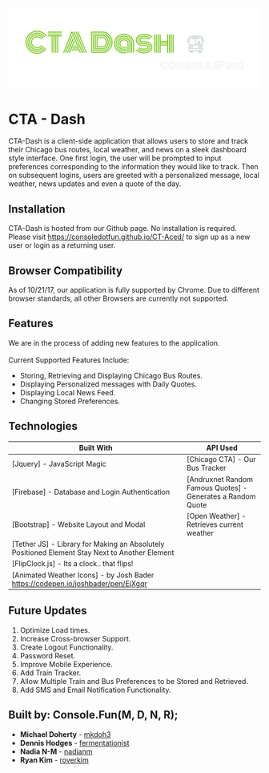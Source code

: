 ![CTA-Dash Logo](assets/images/ctaDash.png)


# CTA - Dash

CTA-Dash is a client-side application that allows users to store and track their Chicago bus routes, local weather, and news on a sleek dashboard style interface. One first login, the user will be prompted to input preferences corresponding to the information they would like to track. Then on subsequent logins, users are greeted with a personalized message, local weather, news updates and even a quote of the day.  


## Installation

CTA-Dash is hosted from our Github page. No installation is required. Please visit https://consoledotfun.github.io/CT-Aced/ to sign up as a new user or login as a returning user.  


## Browser Compatibility

 As of 10/21/17, our application is fully supported by Chrome. Due to different browser standards, all other Browsers are currently not supported.

 
## Features
We are in the process of adding new features to the application.
<br/> <br/>
Current Supported Features Include:
* Storing, Retrieving and Displaying Chicago Bus Routes.
* Displaying Personalized messages with Daily Quotes.
* Displaying Local News Feed.
* Changing Stored Preferences.


## Technologies

| Built With   | API Used |
| ------------- | ------------- |
| [Jquery] - JavaScript Magic   | [Chicago CTA] - Our Bus Tracker  |
| [Firebase] - Database and Login Authentication  | [Andruxnet Random Famous Quotes] - Generates a Random Quote |
| [Bootstrap] - Website Layout and Modal | [Open Weather] - Retrieves current weather  |
| [Tether JS] - Library for Making an Absolutely Positioned Element Stay Next to Another Element |   |
| [FlipClock.js] - Its a clock.. that flips! | |
| [Animated Weather Icons] - by Josh Bader https://codepen.io/joshbader/pen/EjXgqr | |



## Future Updates

1. Optimize Load times.
2. Increase Cross-browser Support.
3. Create Logout Functionality.
4. Password Reset.
5. Improve Mobile Experience.
6. Add Train Tracker.
7. Allow Multiple Train and Bus Preferences to be Stored and Retrieved.
8. Add SMS and Email Notification Functionality.


## Built by: Console.Fun(M, D, N, R);

* **Michael Doherty** - [mkdoh3](https://github.com/mkdoh3)
* **Dennis Hodges** - [fermentationist](https://github.com/fermentationist)
* **Nadia N-M** - [nadianm](https://github.com/nadianm)
* **Ryan Kim** - [roverkim](https://github.com/roverkim)
